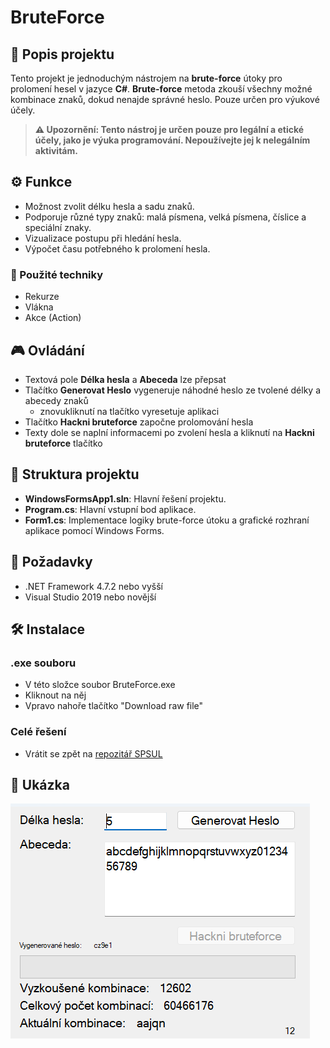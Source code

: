 # BruteForce

## 📜 Popis projektu

Tento projekt je jednoduchým nástrojem na **brute-force** útoky pro prolomení hesel v jazyce **C#**. **Brute-force** metoda zkouší všechny možné kombinace znaků, dokud nenajde správné heslo. Pouze určen pro výukové účely.

> **⚠️ Upozornění: Tento nástroj je určen pouze pro legální a etické účely, jako je výuka programování. Nepoužívejte jej k nelegálním aktivitám.**

## ⚙️ Funkce

- Možnost zvolit délku hesla a sadu znaků.
- Podporuje různé typy znaků: malá písmena, velká písmena, číslice a speciální znaky.
- Vizualizace postupu při hledání hesla.
- Výpočet času potřebného k prolomení hesla.

### 🧠 Použité techniky

- Rekurze
- Vlákna
- Akce (Action)

## 🎮 Ovládání
- Textová pole **Délka hesla** a **Abeceda** lze přepsat
- Tlačítko **Generovat Heslo** vygeneruje náhodné heslo ze tvolené délky a abecedy znaků
    - znovukliknutí na tlačítko vyresetuje aplikaci
- Tlačítko **Hackni bruteforce** započne prolomování hesla
- Texty dole se naplní informacemi po zvolení hesla a kliknutí na **Hackni bruteforce** tlačítko

## 📂 Struktura projektu

- **WindowsFormsApp1.sln**: Hlavní řešení projektu.
- **Program.cs**: Hlavní vstupní bod aplikace.
- **Form1.cs**: Implementace logiky brute-force útoku a grafické rozhraní aplikace pomocí Windows Forms.

## 🔧 Požadavky

- .NET Framework 4.7.2 nebo vyšší
- Visual Studio 2019 nebo novější

## 🛠️ Instalace
### .exe souboru
- V této složce soubor BruteForce.exe
- Kliknout na něj
- Vpravo nahoře tlačítko "Download raw file"
### Celé řešení
- Vrátit se zpět na [repozitář SPSUL](../)

## 📸 Ukázka

![Screenshot BruteForce](BF_screenshot.png)
